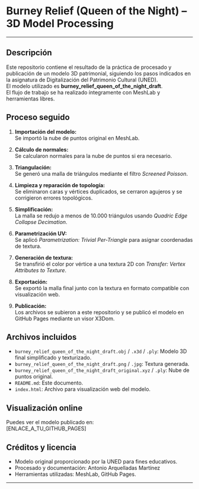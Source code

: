 # Burney Relief (Queen of the Night) – 3D Model Processing

***

## Descripción

Este repositorio contiene el resultado de la práctica de procesado y publicación de un modelo 3D patrimonial, siguiendo los pasos indicados en la asignatura de Digitalización del Patrimonio Cultural (UNED).  
El modelo utilizado es **burney_relief_queen_of_the_night_draft**.  
El flujo de trabajo se ha realizado íntegramente con MeshLab y herramientas libres.

## Proceso seguido

1. **Importación del modelo:**  
   Se importó la nube de puntos original en MeshLab.

2. **Cálculo de normales:**  
   Se calcularon normales para la nube de puntos si era necesario.

3. **Triangulación:**  
   Se generó una malla de triángulos mediante el filtro *Screened Poisson*.

4. **Limpieza y reparación de topología:**  
   Se eliminaron caras y vértices duplicados, se cerraron agujeros y se corrigieron errores topológicos.

5. **Simplificación:**  
   La malla se redujo a menos de 10.000 triángulos usando *Quadric Edge Collapse Decimation*.

6. **Parametrización UV:**  
   Se aplicó *Parametrization: Trivial Per-Triangle* para asignar coordenadas de textura.

7. **Generación de textura:**  
   Se transfirió el color por vértice a una textura 2D con *Transfer: Vertex Attributes to Texture*.

8. **Exportación:**  
   Se exportó la malla final junto con la textura en formato compatible con visualización web.

9. **Publicación:**  
   Los archivos se subieron a este repositorio y se publicó el modelo en GitHub Pages mediante un visor X3Dom.

## Archivos incluidos

- `burney_relief_queen_of_the_night_draft.obj` / `.x3d` / `.ply`: Modelo 3D final simplificado y texturizado.
- `burney_relief_queen_of_the_night_draft.png` / `.jpg`: Textura generada.
- `burney_relief_queen_of_the_night_draft_original.xyz` / `.ply`: Nube de puntos original.
- `README.md`: Este documento.
- `index.html`: Archivo para visualización web del modelo.

## Visualización online

Puedes ver el modelo publicado en:  
[ENLACE_A_TU_GITHUB_PAGES]

## Créditos y licencia

- Modelo original proporcionado por la UNED para fines educativos.
- Procesado y documentación: Antonio Arquelladas Martínez
- Herramientas utilizadas: MeshLab, GitHub Pages.

***


